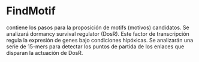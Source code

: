 # FindMotif
contiene los pasos para la proposición de motifs (motivos) candidatos.  Se analizará dormancy survival regulator (DosR). Este factor de transcripción regula la expresión de genes bajo condiciones hipóxicas. Se analizarán una serie de 15-mers para detectar los puntos de partida de los enlaces que disparan la actuación de DosR.
